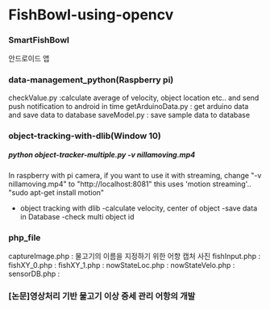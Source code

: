 # FishBowl-using-opencv

### SmartFishBowl
  안드로이드 앱
  
### data-management_python(Raspberry pi)
  checkValue.py :calculate average of velocity, object location etc.. and send push notification to android in time
  getArduinoData.py : get arduino data and save data to database
  saveModel.py : save sample data to database

### object-tracking-with-dlib(Window 10)
##### python object-tracker-multiple.py -v nillamoving.mp4

In raspberry with pi camera, if you want to use it with streaming, change "-v nillamoving.mp4" to "http://localhost:8081"
  this uses 'motion streaming'.. "sudo apt-get install motion"
  - object tracking with dlib
  -calculate velocity, center of object
  -save data in Database
  -check multi object id

### php_file
  captureImage.php : 물고기의 이름을 지정하기 위한 어항 캡처 사진
  fishInput.php : 
  fishXY_0.php : 
  fishXY_1.php : 
  nowStateLoc.php : 
  nowStateVelo.php : 
  sensorDB.php : 
  
### [논문]영상처리 기반 물고기 이상 증세 관리 어항의 개발

